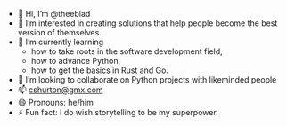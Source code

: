 - 👋 Hi, I’m @theeblad
- 👀 I’m interested in creating solutions that help people become the best version of themselves.
- 🌱 I’m currently learning
  - how to take roots in the software development field,
  - how to advance Python,
  - how to get the basics in Rust and Go.
- 💞️ I’m looking to collaborate on Python projects with likeminded people
- 📫 cshurton@gmx.com
- 😄 Pronouns: he/him
- ⚡ Fun fact: I do wish storytelling to be my superpower.

<!---
theeblad/theeblad is a ✨ special ✨ repository because its `README.md` (this file) appears on your GitHub profile.
You can click the Preview link to take a look at your changes.
--->
